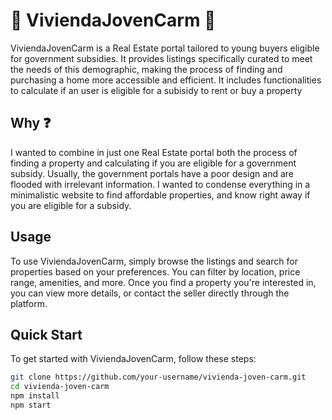 # 🏡 ViviendaJovenCarm 👫
ViviendaJovenCarm is a Real Estate portal tailored to young buyers eligible for government subsidies.
It provides listings specifically curated to meet the needs of this demographic, making the process of finding and purchasing a home more accessible and efficient.
It includes functionalities to calculate if an user is eligible for a subisidy to rent or buy a property

## Why ❓
I wanted to combine in just one Real Estate portal both the process of finding a property and calculating if you are eligible for a government subsidy.
Usually, the government portals have a poor design and are flooded with irrelevant information. I wanted to condense everything in a minimalistic website
to find affordable properties, and know right away if you are eligible for a subsidy.

## Usage
To use ViviendaJovenCarm, simply browse the listings and search for properties based on your preferences. You can filter by location, price range, amenities, and more. Once you find a property you're interested in, you can view more details, or contact the seller directly through the platform.


## Quick Start
To get started with ViviendaJovenCarm, follow these steps:

   ```bash
   git clone https://github.com/your-username/vivienda-joven-carm.git
   cd vivienda-joven-carm
   npm install
   npm start 


